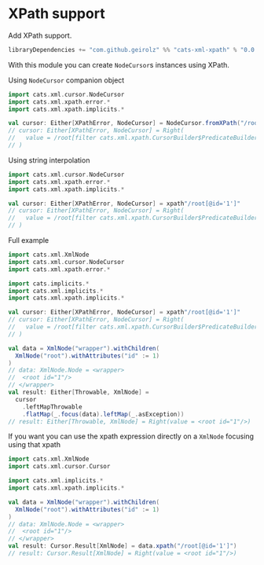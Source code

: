 # XPath support

Add XPath support.

```sbt
libraryDependencies += "com.github.geirolz" %% "cats-xml-xpath" % "0.0.13"
```

With this module you can create `NodeCursor`s instances using XPath.

Using `NodeCursor` companion object
```scala
import cats.xml.cursor.NodeCursor
import cats.xml.xpath.error.*
import cats.xml.xpath.implicits.*

val cursor: Either[XPathError, NodeCursor] = NodeCursor.fromXPath("/root[@id='1']")
// cursor: Either[XPathError, NodeCursor] = Right(
//   value = /root[filter cats.xml.xpath.CursorBuilder$PredicateBuilder$$$Lambda$32224/0x00000008044833f8@707c43ce]
// )
```

Using string interpolation
```scala
import cats.xml.cursor.NodeCursor
import cats.xml.xpath.error.*
import cats.xml.xpath.implicits.*

val cursor: Either[XPathError, NodeCursor] = xpath"/root[@id='1']"
// cursor: Either[XPathError, NodeCursor] = Right(
//   value = /root[filter cats.xml.xpath.CursorBuilder$PredicateBuilder$$$Lambda$32224/0x00000008044833f8@24f5dcc2]
// )
```


Full example
```scala
import cats.xml.XmlNode
import cats.xml.cursor.NodeCursor
import cats.xml.xpath.error.*

import cats.implicits.*
import cats.xml.implicits.*
import cats.xml.xpath.implicits.*

val cursor: Either[XPathError, NodeCursor] = xpath"/root[@id='1']"
// cursor: Either[XPathError, NodeCursor] = Right(
//   value = /root[filter cats.xml.xpath.CursorBuilder$PredicateBuilder$$$Lambda$32224/0x00000008044833f8@5e4e72da]
// )

val data = XmlNode("wrapper").withChildren(
  XmlNode("root").withAttributes("id" := 1)
)
// data: XmlNode.Node = <wrapper>
//  <root id="1"/>
// </wrapper>
val result: Either[Throwable, XmlNode] =
  cursor
    .leftMapThrowable
    .flatMap(_.focus(data).leftMap(_.asException))
// result: Either[Throwable, XmlNode] = Right(value = <root id="1"/>)
```

If you want you can use the xpath expression directly on a `XmlNode` focusing using that xpath
```scala
import cats.xml.XmlNode
import cats.xml.cursor.Cursor

import cats.xml.implicits.*
import cats.xml.xpath.implicits.*

val data = XmlNode("wrapper").withChildren(
  XmlNode("root").withAttributes("id" := 1)
)
// data: XmlNode.Node = <wrapper>
//  <root id="1"/>
// </wrapper>
val result: Cursor.Result[XmlNode] = data.xpath("/root[@id='1']")
// result: Cursor.Result[XmlNode] = Right(value = <root id="1"/>)
```